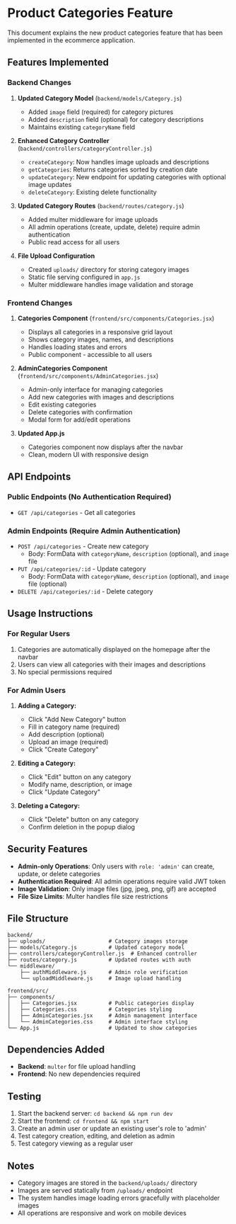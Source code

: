 # Product Categories Feature

This document explains the new product categories feature that has been implemented in the ecommerce application.

## Features Implemented

### Backend Changes

1. **Updated Category Model** (`backend/models/Category.js`)
   - Added `image` field (required) for category pictures
   - Added `description` field (optional) for category descriptions
   - Maintains existing `categoryName` field

2. **Enhanced Category Controller** (`backend/controllers/categoryController.js`)
   - `createCategory`: Now handles image uploads and descriptions
   - `getCategories`: Returns categories sorted by creation date
   - `updateCategory`: New endpoint for updating categories with optional image updates
   - `deleteCategory`: Existing delete functionality

3. **Updated Category Routes** (`backend/routes/category.js`)
   - Added multer middleware for image uploads
   - All admin operations (create, update, delete) require admin authentication
   - Public read access for all users

4. **File Upload Configuration**
   - Created `uploads/` directory for storing category images
   - Static file serving configured in `app.js`
   - Multer middleware handles image validation and storage

### Frontend Changes

1. **Categories Component** (`frontend/src/components/Categories.jsx`)
   - Displays all categories in a responsive grid layout
   - Shows category images, names, and descriptions
   - Handles loading states and errors
   - Public component - accessible to all users

2. **AdminCategories Component** (`frontend/src/components/AdminCategories.jsx`)
   - Admin-only interface for managing categories
   - Add new categories with images and descriptions
   - Edit existing categories
   - Delete categories with confirmation
   - Modal form for add/edit operations

3. **Updated App.js**
   - Categories component now displays after the navbar
   - Clean, modern UI with responsive design

## API Endpoints

### Public Endpoints (No Authentication Required)
- `GET /api/categories` - Get all categories

### Admin Endpoints (Require Admin Authentication)
- `POST /api/categories` - Create new category
  - Body: FormData with `categoryName`, `description` (optional), and `image` file
- `PUT /api/categories/:id` - Update category
  - Body: FormData with `categoryName`, `description` (optional), and `image` file (optional)
- `DELETE /api/categories/:id` - Delete category

## Usage Instructions

### For Regular Users
1. Categories are automatically displayed on the homepage after the navbar
2. Users can view all categories with their images and descriptions
3. No special permissions required

### For Admin Users
1. **Adding a Category:**
   - Click "Add New Category" button
   - Fill in category name (required)
   - Add description (optional)
   - Upload an image (required)
   - Click "Create Category"

2. **Editing a Category:**
   - Click "Edit" button on any category
   - Modify name, description, or image
   - Click "Update Category"

3. **Deleting a Category:**
   - Click "Delete" button on any category
   - Confirm deletion in the popup dialog

## Security Features

- **Admin-only Operations**: Only users with `role: 'admin'` can create, update, or delete categories
- **Authentication Required**: All admin operations require valid JWT token
- **Image Validation**: Only image files (jpg, jpeg, png, gif) are accepted
- **File Size Limits**: Multer handles file size restrictions

## File Structure

```
backend/
├── uploads/                    # Category images storage
├── models/Category.js          # Updated category model
├── controllers/categoryController.js  # Enhanced controller
├── routes/category.js          # Updated routes with auth
└── middleware/
    ├── authMiddleware.js       # Admin role verification
    └── uploadMiddleware.js     # Image upload handling

frontend/src/
├── components/
│   ├── Categories.jsx          # Public categories display
│   ├── Categories.css          # Categories styling
│   ├── AdminCategories.jsx     # Admin management interface
│   └── AdminCategories.css     # Admin interface styling
└── App.js                      # Updated to show categories
```

## Dependencies Added

- **Backend**: `multer` for file upload handling
- **Frontend**: No new dependencies required

## Testing

1. Start the backend server: `cd backend && npm run dev`
2. Start the frontend: `cd frontend && npm start`
3. Create an admin user or update an existing user's role to 'admin'
4. Test category creation, editing, and deletion as admin
5. Test category viewing as a regular user

## Notes

- Category images are stored in the `backend/uploads/` directory
- Images are served statically from `/uploads/` endpoint
- The system handles image loading errors gracefully with placeholder images
- All operations are responsive and work on mobile devices 